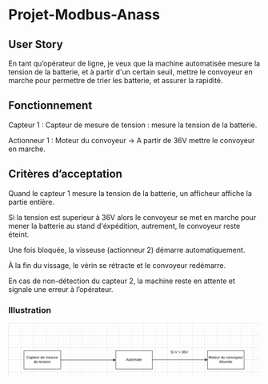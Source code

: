 # Projet-Modbus-Anass


## User Story

En tant qu’opérateur de ligne,
je veux que la machine automatisée mesure la tension de la batterie, et à partir d'un certain seuil, mettre le convoyeur en marche pour permettre de trier les batterie, et assurer la rapidité.

## Fonctionnement

Capteur 1 : Capteur de mesure de tension : mesure la tension de la batterie.

Actionneur 1 : Moteur du convoyeur → A partir de 36V mettre le convoyeur en marche.

## Critères d’acceptation

Quand le capteur 1 mesure la tension de la batterie, un afficheur affiche la partie entière.

Si la tension est superieur à 36V alors le convoyeur se met en marche pour mener la batterie au stand d'éxpédition, autrement, le convoyeur reste éteint.

Une fois bloquée, la visseuse (actionneur 2) démarre automatiquement.

À la fin du vissage, le vérin se rétracte et le convoyeur redémarre.

En cas de non-détection du capteur 2, la machine reste en attente et signale une erreur à l’opérateur.


### Illustration
![Schéma de la machine](img2.png)
